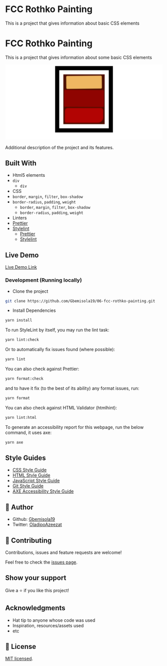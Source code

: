 # FCC Rothko Painting

This is a project that gives information about basic CSS elements
# FCC Rothko Painting

This is a project that gives information about some basic CSS elements

![rothko painting](app_screenshot.png)

Additional description of the project and its features.

## Built With

- Html5 elements
- `div`
  - `div`
- CSS
- `border`, `margin`, `filter`, `box-shadow`
- `border-radius`, `padding`, `weight`
  - `border`, `margin`, `filter`, `box-shadow`
  - `border-radius`, `padding`, `weight`
- Linters
- [Prettier](https://prettier.io/)
- [Stylelint](https://stylelint.io/)
  - [Prettier](https://prettier.io/)
  - [Stylelint](https://stylelint.io/)

## Live Demo

[Live Demo Link](https://livedemo.com)

### Development (Running locally)

- Clone the project

```bash
git clone https://github.com/Gbemisola19/06-fcc-rothko-painting.git

```

- Install Dependencies

```bash
yarn install
```

To run StyleLint by itself, you may run the lint task:

```bash
yarn lint:check
```

Or to automatically fix issues found (where possible):

```bash
yarn lint
```

You can also check against Prettier:

```bash
yarn format:check
```

and to have it fix (to the best of its ability) any format issues, run:

```bash
yarn format
```

You can also check against HTML Validator (htmlhint):

```bash
yarn lint:html
```

To generate an accessibility report for this webpage, run the below command, it uses axe:

```bash
yarn axe
```

## Style Guides

- [CSS Style Guide](http://udacity.github.io/frontend-nanodegree-styleguide/css.html)
- [HTML Style Guide](http://udacity.github.io/frontend-nanodegree-styleguide/index.html)
- [JavaScript Style Guide](http://udacity.github.io/frontend-nanodegree-styleguide/javascript.html)
- [Git Style Guide](https://udacity.github.io/git-styleguide/)
- [AXE Accessibility Style Guide](https://dequeuniversity.com/rules/axe/html/4.7)

## 👤 Author

- Github: [Gbemisola19](https://github.com/Gbemisola19)
- Twitter: [OladipoAzeezat](https://twitter.com/OladipoAzeezat)

## 🤝 Contributing

Contributions, issues and feature requests are welcome!

Feel free to check the [issues page](../../issues).

## Show your support

Give a ⭐️ if you like this project!

## Acknowledgments

- Hat tip to anyone whose code was used
- Inspiration, resources/assets used
- etc

## 📝 License

[MIT licensed](./LICENSE).
